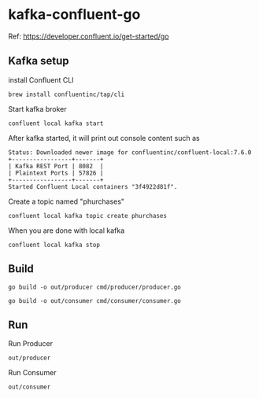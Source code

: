 # kafka-confluent-go

Ref: https://developer.confluent.io/get-started/go

## Kafka setup

install Confluent CLI
```
brew install confluentinc/tap/cli
```

Start kafka broker
```
confluent local kafka start
```

After kafka started, it will print out console content such as
```
Status: Downloaded newer image for confluentinc/confluent-local:7.6.0
+-----------------+-------+
| Kafka REST Port | 8082  |
| Plaintext Ports | 57826 |
+-----------------+-------+
Started Confluent Local containers "3f4922d81f".
```

Create a topic named "phurchases"
```
confluent local kafka topic create phurchases
```

When you are done with local kafka
```
confluent local kafka stop
```

## Build 

```
go build -o out/producer cmd/producer/producer.go
```

```
go build -o out/consumer cmd/consumer/consumer.go
```

## Run

Run Producer
```
out/producer
```

Run Consumer
```
out/consumer
```
